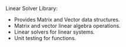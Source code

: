 Linear Solver Library:

- Provides Matrix and Vector data structures.
- Matrix and vector linear algebra operations.
- Linear solvers for linear systems.
- Unit testing for functions.